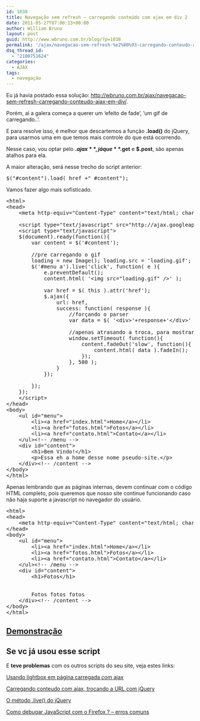 ```yaml
---
id: 1038
title: Navegação sem refresh – carregando conteúdo com ajax em div 2
date: 2011-05-27T07:00:13+00:00
author: William Bruno
layout: post
guid: http://www.wbruno.com.br/blog/?p=1038
permalink: '/ajax/navegacao-sem-refresh-%e2%80%93-carregando-conteudo-ajax-em-div-2/'
dsq_thread_id:
  - "2100751624"
categories:
  - AJAX
tags:
  - navegação
---
```

Eu já havia postado essa solução: <http://wbruno.com.br/ajax/navegacao-sem-refresh-carregando-conteudo-ajax-em-div/>.

Porém, ai a galera começa a querer um &#8216;efeito de fade&#8217;, &#8216;um gif de carregando..&#8217;.
  
E para resolve isso, é melhor que descartemos a função **.load()** do jQuery, para usarmos uma em que temos mais controle do que está ocorrendo.
  
<!--more-->


  
Nesse caso, vou optar pelo **$.ajax**, já que **$.get** e **$.post**, são apenas atalhos para ela.
  
A maior alteração, será nesse trecho do script anterior:

<pre name="code" class="js:firstLine[11]">$("#content").load( href +" #content");</pre>

Vamos fazer algo mais sofisticado.

<pre name="code" class="html">&lt;html&gt;
&lt;head&gt;
	&lt;meta http-equiv="Content-Type" content="text/html; charset=iso-8859-1" /&gt;

	&lt;script type="text/javascript" src="http://ajax.googleapis.com/ajax/libs/jquery/1.6.1/jquery.min.js"&gt;&lt;/script&gt;
	&lt;script type="text/javascript"&gt;
	$(document).ready(function(){
		var content = $('#content');

		//pre carregando o gif
		loading = new Image(); loading.src = 'loading.gif';
		$('#menu a').live('click', function( e ){
			e.preventDefault();
			content.html( '&lt;img src="loading.gif" />' );

			var href = $( this ).attr('href');
			$.ajax({
				url: href,
				success: function( response ){
					//forçando o parser
					var data = $( '&lt;div&gt;'+response+'&lt;/div&gt;' ).find('#content').html();

					//apenas atrasando a troca, para mostrarmos o loading
					window.setTimeout( function(){
						content.fadeOut('slow', function(){
							content.html( data ).fadeIn();
						});
					}, 500 );
				}
			});

		});
	});
	&lt;/script&gt;
&lt;/head&gt;
&lt;body&gt;
	&lt;ul id="menu"&gt;
		&lt;li&gt;&lt;a href="index.html"&gt;Home&lt;/a&gt;&lt;/li&gt;
		&lt;li&gt;&lt;a href="fotos.html"&gt;Fotos&lt;/a&gt;&lt;/li&gt;
		&lt;li&gt;&lt;a href="contato.html"&gt;Contato&lt;/a&gt;&lt;/li&gt;
	&lt;/ul&gt;&lt;!-- /menu --&gt;
	&lt;div id="content"&gt;
		&lt;h1&gt;Bem Vindo!&lt;/h1&gt;
		&lt;p&gt;Essa eh a home desse nome pseudo-site.&lt;/p&gt;
	&lt;/div&gt;&lt;!-- /content --&gt;
&lt;/body&gt;
&lt;/html&gt;
</pre>

Apenas lembrando que as páginas internas, devem continuar com o código HTML completo, pois queremos que nosso site continue funcionando caso não haja suporte a javascript no navegador do usuário.

<pre name="code" class="html">&lt;html>
&lt;head>
	&lt;meta http-equiv="Content-Type" content="text/html; charset=iso-8859-1" />
&lt;/head>
&lt;body>
	&lt;ul id="menu">
		&lt;li>&lt;a href="index.html">Home&lt;/a>&lt;/li>
		&lt;li>&lt;a href="fotos.html">Fotos&lt;/a>&lt;/li>
		&lt;li>&lt;a href="contato.html">Contato&lt;/a>&lt;/li>
	&lt;/ul>&lt;!-- /menu -->
	&lt;div id="content">
		&lt;h1>Fotos&lt;/h1>
		

		Fotos fotos fotos
	&lt;/div>&lt;!-- /content -->
&lt;/body>
&lt;/html>
</pre>

## <a href="http://wbruno.com.br/scripts/ajaxdiv.html" target="_blank">Demonstração</a>

## Se vc já usou esse script

E **teve problemas** com os outros scripts do seu site, veja estes links:

[Usando lightbox em página carregada com ajax](http://wbruno.com.br/2011/08/22/usando-lightbox-em-pagina-carregada-ajax/) 
  
[Carregando conteudo com ajax, trocando a URL com jQuery](http://wbruno.com.br/2011/11/25/carregando-conteudo-ajax-trocando-url-jquery/) 
  
[O método .live() do jQuery](http://wbruno.com.br/2011/03/18/metodo-live-jquery/) 
  
[Como debugar JavaScript com o Firefox ? – erros comuns](http://wbruno.com.br/2011/03/31/como-debugar-javascript-firefox-erros-comuns/)